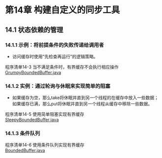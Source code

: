 # 第14章 构建自定义的同步工具
## 14.1 状态依赖的管理
### 14.1.1 示例：将前提条件的失败传递给调用者
* 访问缓存时使用“先检查再运行”的逻辑策略。

程序清单14-3 当不满足条件时，有界缓存不会执行相应操作  
[GrumpyBoundedBuffer.java](../src/main/java/ch14/GrumpyBoundedBuffer.java)  

### 14.1.2 实例：通过轮询与休眠来实现简单的阻塞
* 如果缓存为空，那么take将休眠并直到另一个线程的在缓存中放入一些数据；  
    如果缓存已满，那么put将休眠并直到另一个线程从缓存中移除一些数据。
    
程序清单14-5 使用简单阻塞实现有界缓存  
[SleepyBoundedBuffer.java](../src/main/java/ch14/SleepyBoundedBuffer.java)  

### 14.1.3 条件队列

程序清单14-6 使用条件队列实现有界缓存  
[BoundedBuffer.java](../src/main/java/ch14/BoundedBuffer.java)  
